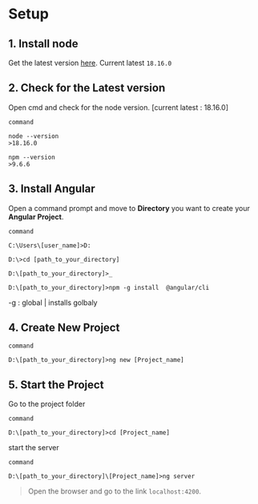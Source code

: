# Setup 

## 1. Install node

Get the latest version [here](https://nodejs.org/en/download). Current latest `18.16.0`


## 2. Check for the Latest version
Open cmd and check for the node version. [current latest : 18.16.0]

`command` 
```
node --version
>18.16.0
``` 
```
npm --version
>9.6.6
```


## 3. Install Angular
Open a command prompt and move to **Directory** you want to create your **Angular Project**.

`command` 
```
C:\Users\[user_name]>D:

D:\>cd [path_to_your_directory]

D:\[path_to_your_directory]>_

D:\[path_to_your_directory]>npm -g install  @angular/cli
```
-g : global | installs golbaly


## 4. Create **New Project**

`command` 
```
D:\[path_to_your_directory]>ng new [Project_name]
```


## 5. Start the Project
Go to the project folder

`command` 
```
D:\[path_to_your_directory]>cd [Project_name]
```
start the server

`command` 
```
D:\[path_to_your_directory]\[Project_name]>ng server
```


>Open the browser and go to the link `localhost:4200`.
